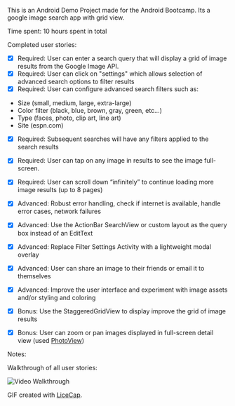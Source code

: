 This is an Android Demo Project made for the Android Bootcamp. Its a google image search app with grid view. 

Time spent: 10 hours spent in total

Completed user stories:

 * [x] Required: User can enter a search query that will display a grid of image results from the Google Image API.
 * [x] Required: User can click on "settings" which allows selection of advanced search options to filter results
 * [x] Required: User can configure advanced search filters such as:
  * Size (small, medium, large, extra-large)
  * Color filter (black, blue, brown, gray, green, etc...)
  * Type (faces, photo, clip art, line art)
  * Site (espn.com)
 * [x] Required: Subsequent searches will have any filters applied to the search results
 * [x] Required: User can tap on any image in results to see the image full-screen.
 * [x] Required: User can scroll down “infinitely” to continue loading more image results (up to 8 pages)
 
 * [x] Advanced: Robust error handling, check if internet is available, handle error cases, network failures
 * [x] Advanced: Use the ActionBar SearchView or custom layout as the query box instead of an EditText
 * [x] Advanced: Replace Filter Settings Activity with a lightweight modal overlay
 * [x] Advanced: User can share an image to their friends or email it to themselves
 * [x] Advanced: Improve the user interface and experiment with image assets and/or styling and coloring
 
 * [x] Bonus: Use the StaggeredGridView to display improve the grid of image results
 * [x] Bonus: User can zoom or pan images displayed in full-screen detail view (used [PhotoView](https://github.com/chrisbanes/PhotoView))


Notes:

Walkthrough of all user stories:

![Video Walkthrough](GridImageSearch.gif)

GIF created with [LiceCap](http://www.cockos.com/licecap/).